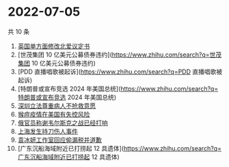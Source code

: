 # 2022-07-05

共 10 条

<!-- BEGIN ZHIHUSEARCH -->
<!-- 最后更新时间 Tue Jul 05 2022 05:09:00 GMT+0800 (China Standard Time) -->
1. [英国单方面修改北爱议定书](https://www.zhihu.com/search?q=英国单方面修改北爱议定书)
1. [世茂集团 10 亿美元公募债券违约](https://www.zhihu.com/search?q=世茂集团 10 亿美元公募债券违约)
1. [PDD 直播唱歌被起诉](https://www.zhihu.com/search?q=PDD 直播唱歌被起诉)
1. [特朗普或宣布竞选 2024 年美国总统](https://www.zhihu.com/search?q=特朗普或宣布竞选 2024 年美国总统)
1. [深圳立法尊重病人不抢救意愿](https://www.zhihu.com/search?q=深圳立法尊重病人不抢救意愿)
1. [猴痘疫情在美国有失控风险](https://www.zhihu.com/search?q=猴痘疫情在美国有失控风险)
1. [俄官员称谢韦尔斯克之战已经打响](https://www.zhihu.com/search?q=俄官员称谢韦尔斯克之战已经打响)
1. [上海发生持刀伤人事件](https://www.zhihu.com/search?q=上海发生持刀伤人事件)
1. [袁冰妍工作室回应偷漏税并道歉](https://www.zhihu.com/search?q=袁冰妍工作室回应偷漏税并道歉)
1. [广东沉船海域附近已打捞起 12 具遗体](https://www.zhihu.com/search?q=广东沉船海域附近已打捞起 12 具遗体)
<!-- END ZHIHUSEARCH -->
